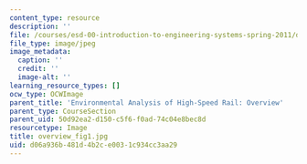 ```yaml
---
content_type: resource
description: ''
file: /courses/esd-00-introduction-to-engineering-systems-spring-2011/d06a936b481d4b2ce0031c934cc3aa29_overview_fig1.jpg
file_type: image/jpeg
image_metadata:
  caption: ''
  credit: ''
  image-alt: ''
learning_resource_types: []
ocw_type: OCWImage
parent_title: 'Environmental Analysis of High-Speed Rail: Overview'
parent_type: CourseSection
parent_uid: 50d92ea2-d150-c5f6-f0ad-74c04e8bec8d
resourcetype: Image
title: overview_fig1.jpg
uid: d06a936b-481d-4b2c-e003-1c934cc3aa29
---
```

